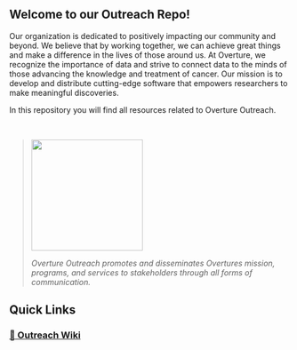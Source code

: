 ## Welcome to our Outreach Repo!

Our organization is dedicated to positively impacting our community and beyond. We believe that by working together, we can achieve great things and make a difference in the lives of those around us. At Overture, we recognize the importance of data and strive to connect data to the minds of those advancing the knowledge and treatment of cancer. Our mission is to develop and distribute cutting-edge software that empowers researchers to make meaningful discoveries.

In this repository you will find all resources related to Overture Outreach.

</br>

> 
> <div align="left">
> <img src='https://user-images.githubusercontent.com/59712867/211955307-9d8ca50d-6b02-49c5-a775-9dd8b9793b0b.png' href="https://github.com/MitchellShiell/Outreach/wiki" width='200' hspace="0">
> </div>
> 
> *Overture Outreach promotes and disseminates Overtures mission, programs, and services to stakeholders through all forms of communication.*
> 
>


## Quick Links

### [:book: Outreach Wiki](https://github.com/MitchellShiell/Outreach/wiki)

